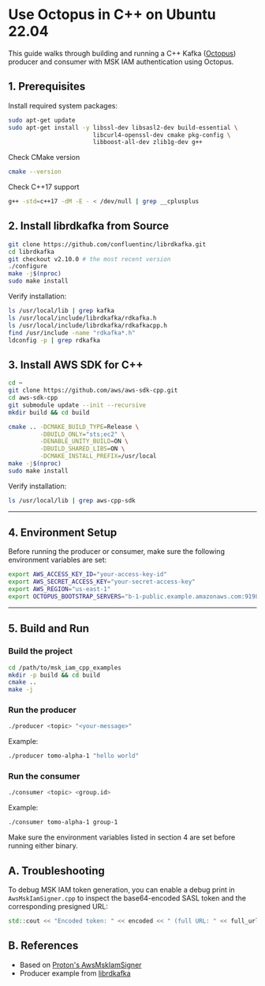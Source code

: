 # Use Octopus in C++ on Ubuntu 22.04

This guide walks through building and running a C++ Kafka ([Octopus](https://arxiv.org/pdf/2407.11432)) producer and consumer with MSK IAM authentication using Octopus.

## 1. Prerequisites

Install required system packages:

```bash
sudo apt-get update
sudo apt-get install -y libssl-dev libsasl2-dev build-essential \
                        libcurl4-openssl-dev cmake pkg-config \
                        libboost-all-dev zlib1g-dev g++
```

Check CMake version
```bash
cmake --version
```

Check C++17 support
```bash
g++ -std=c++17 -dM -E - < /dev/null | grep __cplusplus
```


## 2. Install librdkafka from Source

```bash
git clone https://github.com/confluentinc/librdkafka.git
cd librdkafka
git checkout v2.10.0 # the most recent version
./configure
make -j$(nproc)
sudo make install
```

Verify installation:

```bash
ls /usr/local/lib | grep kafka
ls /usr/local/include/librdkafka/rdkafka.h
ls /usr/local/include/librdkafka/rdkafkacpp.h
find /usr/include -name "rdkafka*.h"
ldconfig -p | grep rdkafka
```


## 3. Install AWS SDK for C++

```bash
cd ~
git clone https://github.com/aws/aws-sdk-cpp.git
cd aws-sdk-cpp
git submodule update --init --recursive
mkdir build && cd build

cmake .. -DCMAKE_BUILD_TYPE=Release \
         -DBUILD_ONLY="sts;ec2" \
         -DENABLE_UNITY_BUILD=ON \
         -DBUILD_SHARED_LIBS=ON \
         -DCMAKE_INSTALL_PREFIX=/usr/local
make -j$(nproc)
sudo make install
```

Verify installation:

```bash
ls /usr/local/lib | grep aws-cpp-sdk
```

---

## 4. Environment Setup

Before running the producer or consumer, make sure the following environment variables are set:

```bash
export AWS_ACCESS_KEY_ID="your-access-key-id"
export AWS_SECRET_ACCESS_KEY="your-secret-access-key"
export AWS_REGION="us-east-1"
export OCTOPUS_BOOTSTRAP_SERVERS="b-1-public.example.amazonaws.com:9198,b-2-public.example.amazonaws.com:9198"
```

---


## 5. Build and Run

### Build the project

```bash
cd /path/to/msk_iam_cpp_examples
mkdir -p build && cd build
cmake ..
make -j
```

### Run the producer

```bash
./producer <topic> "<your-message>"
```

Example:

```bash
./producer tomo-alpha-1 "hello world"
```

### Run the consumer

```bash
./consumer <topic> <group.id> 
```

Example:

```bash
./consumer tomo-alpha-1 group-1
```

Make sure the environment variables listed in section 4 are set before running either binary.

## A. Troubleshooting

To debug MSK IAM token generation, you can enable a debug print in `AwsMskIamSigner.cpp` to inspect the base64-encoded SASL token and the corresponding presigned URL:

```cpp
std::cout << "Encoded token: " << encoded << " (full URL: " << full_url << ")" << std::endl;
```

## B. References

- Based on [Proton's AwsMskIamSigner](https://github.com/timeplus-io/proton/blob/develop/src/IO/Kafka/AwsMskIamSigner.cpp)
- Producer example from [librdkafka](https://github.com/confluentinc/librdkafka/blob/master/examples/producer.c)